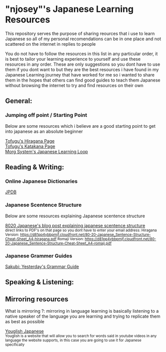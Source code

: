 # "njosey"'s Japanese Learning Resources
This repository serves the purpose of sharing reources that i use to learn Japanese so all of my personal recomendations can be in one place and not scattered on the internet in replies to people

You do not have to follow the resources in this list in any particular order, it is best to tailor your learning experience to yourself and use these resources in any order. These are only suggestions so you dont have to use them if you dont want to but they are the best resources i have found in my Japanese Learning journey that have worked for me so i wanted to share them in the hopes that others can find good guides to teach them Japanese without browsing the internet to try and find resources on their own

## General:

### Jumping off point / Starting Point
Below are some resources which i believe are a good starting point to get into japanese as an absolute beginner

[Tofugu's Hiragana Page](https://www.tofugu.com/japanese/learn-hiragana/)  
[Tofugu's Katakana Page](https://www.tofugu.com/japanese/learn-katakana/)  
[Morg System's Japanese Learning Loop](https://morg.systems/58465ab9)

## Reading & Writing:

### Online Japanese Dictionaries
[JPDB](https://jpdb.io/)


### Japanese Scentence Structure
Below are some resources explaining Japanese scentence structure

[8020 Japanese's blog post explaining japanese scentence structure](https://8020japanese.com/japanese-sentence-structure/)  
<sup>direct links to PDF's on that page so you dont have to enter your email address: Hiragana Version: https://d81pp4ybbpmjf.cloudfront.net/80-20-Japanese_Sentence-Structure-Cheat-Sheet_A4-hiragana.pdf Romaji Version: https://d81pp4ybbpmjf.cloudfront.net/80-20-Japanese_Sentence-Structure-Cheat-Sheet_A4-romaji.pdf</sup>

### Japanese Grammer Guides
[Sakubi: Yesterday's Grammar Guide](https://sakubi.neocities.org/)

## Speaking & Listening:

## Mirroring resources

What is mirroring ?: mirroring in language learning is basically listening to a native speaker of the language you are learning and trying to replicate them as best as possible  

[Youglish Japanese](https://youglish.com/japanese)  
<sup>Youglish is a website that will allow you to search for words said in youtube videos in any language the website supports, in this case you are going to use it for Japanese specifically</sup>
